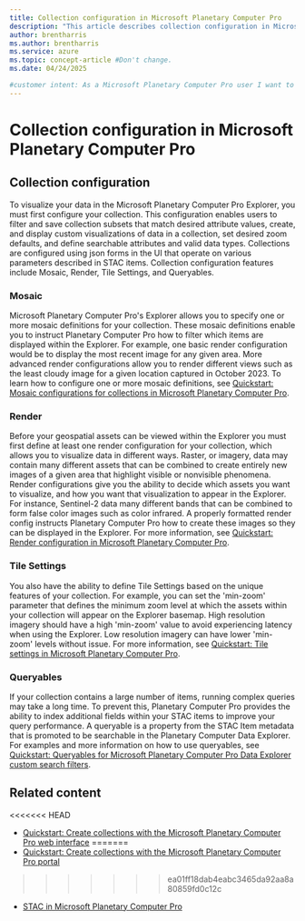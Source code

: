 ```yaml
---
title: Collection configuration in Microsoft Planetary Computer Pro
description: "This article describes collection configuration in Microsoft Planetary Computer Pro."
author: brentharris
ms.author: brentharris
ms.service: azure
ms.topic: concept-article #Don't change.
ms.date: 04/24/2025

#customer intent: As a Microsoft Planetary Computer Pro user I want to understand collection configuration so I can vizualize data in the Explorer.
---
```


# Collection configuration in Microsoft Planetary Computer Pro

## Collection configuration

To visualize your data in the Microsoft Planetary Computer Pro Explorer, you must first configure your collection. This configuration enables users to filter and save collection subsets that match desired attribute values, create, and display custom visualizations of data in a collection, set desired zoom defaults, and define searchable attributes and valid data types. Collections are configured using json forms in the UI that operate on various parameters described in STAC items. Collection configuration features include Mosaic, Render, Tile Settings, and Queryables. 

### Mosaic

Microsoft Planetary Computer Pro's Explorer allows you to specify one or more mosaic definitions for your collection. These mosaic definitions enable you to instruct Planetary Computer Pro how to filter which items are displayed within the Explorer. For example, one basic render configuration would be to display the most recent image for any given area. More advanced render configurations allow you to render different views such as the least cloudy image for a given location captured in October 2023. To learn how to configure one or more mosaic definitions, see [Quickstart: Mosaic configurations for collections in Microsoft Planetary Computer Pro](./mosaic-configurations-for-collections.md).

### Render

Before your geospatial assets can be viewed within the Explorer you must first define at least one render configuration for your collection, which allows you to visualize data in different ways. Raster, or imagery, data may contain many different assets that can be combined to create entirely new images of a given area that highlight visible or nonvisible phenomena. Render configurations give you the ability to decide which assets you want to visualize, and how you want that visualization to appear in the Explorer. For instance, Sentinel-2 data many different bands that can be combined to form false color images such as color infrared. A properly formatted render config instructs Planetary Computer Pro how to create these images so they can be displayed in the Explorer. For more information, see [Quickstart: Render configuration in Microsoft Planetary Computer Pro](./render-configuration.md).

### Tile Settings

You also have the ability to define Tile Settings based on the unique features of your collection. For example, you can set the 'min-zoom' parameter that defines the minimum zoom level at which the assets within your collection will appear on the Explorer basemap. High resolution imagery should have a high 'min-zoom' value to avoid experiencing latency when using the Explorer. Low resolution imagery can have lower 'min-zoom' levels without issue. For more information, see [Quickstart: Tile settings in Microsoft Planetary Computer Pro](./tile-settings.md).

### Queryables

If your collection contains a large number of items, running complex queries may take a long time. To prevent this, Planetary Computer Pro provides the ability to index additional fields within your STAC items to improve your query performance. A queryable is a property from the STAC Item metadata that is promoted to be searchable in the Planetary Computer Data Explorer. For examples and more information on how to use queryables, see [Quickstart: Queryables for Microsoft Planetary Computer Pro Data Explorer custom search filters](./queryables-for-explorer-custom-search-filter.md).


## Related content

<<<<<<< HEAD
- [Quickstart: Create collections with the Microsoft Planetary Computer Pro web interface](./create-collection-ui.md)
=======
- [Quickstart: Create collections with the Microsoft Planetary Computer Pro portal](./create-stac-collection.md)
>>>>>>> ea01ff18dab4eabc3465da92aa8a80859fd0c12c
- [STAC in Microsoft Planetary Computer Pro](./stac-overview.md)

